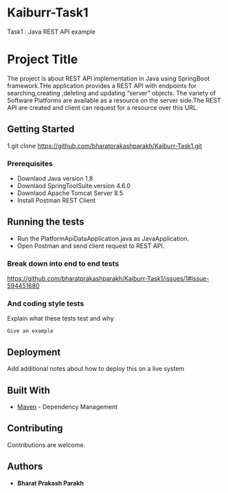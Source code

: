 # Kaiburr-Task1
Task1 : Java REST API example

# Project Title

The project is about REST API implementation in Java using SpringBoot framework.THe application provides a REST API with endpoints for searching,creating ,deleting and updating “server” objects. The variety of Software Platforms are available as a resource on the server side.The REST API are created and client can request for a resource over this URL. 

## Getting Started

1.git clone https://github.com/bharatprakashparakh/Kaiburr-Task1.git

### Prerequisites

* Downlaod Java version 1.8
* Downlaod SpringToolSuite version 4.6.0
* Downlaod Apache Tomcat Server 8.5 
* Install Postman REST Client


## Running the tests

* Run the PlatformApiDataApplication.java as JavaApplication.
* Open Postman and send client request to REST API.

### Break down into end to end tests
https://github.com/bharatprakashparakh/Kaiburr-Task1/issues/1#issue-594451680

### And coding style tests

Explain what these tests test and why

```
Give an example
```

## Deployment

Add additional notes about how to deploy this on a live system

## Built With

* [Maven](https://maven.apache.org/) - Dependency Management


## Contributing

Contributions are welcome.

 ## Authors

* **Bharat Prakash Parakh** 



